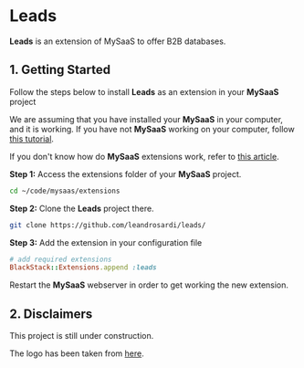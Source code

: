 # Leads

**Leads** is an extension of MySaaS to offer B2B databases.

## 1. Getting Started

Follow the steps below to install **Leads** as an extension in your **MySaaS** project 

We are assuming that you have installed your **MySaaS** in your computer, and it is working.
If you have not **MySaaS** working on your computer, follow [this tutorial](https://github.com/leandrosardi/mysaas/blob/main/docu/12.extensibility.md).

If you don't know how do **MySaaS** extensions work, refer to [this article]().

**Step 1:** Access the extensions folder of your **MySaaS** project.

```bash
cd ~/code/mysaas/extensions
```

**Step 2:** Clone the **Leads** project there.

```bash
git clone https://github.com/leandrosardi/leads/
```

**Step 3:** Add the extension in your configuration file

```ruby
# add required extensions
BlackStack::Extensions.append :leads
```

Restart the **MySaaS** webserver in order to get working the new extension.

## 2. Disclaimers

This project is still under construction.

The logo has been taken from [here](https://www.shareicon.net/shot-shooting-target-circular-target-targeting-target-interface-duck-700809).

